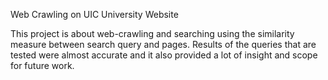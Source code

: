 Web Crawling on UIC University Website


This project is about web-crawling and searching using the similarity measure between search query and pages. Results of the queries that are tested were almost accurate and it also provided a
lot of insight and scope for future work.



